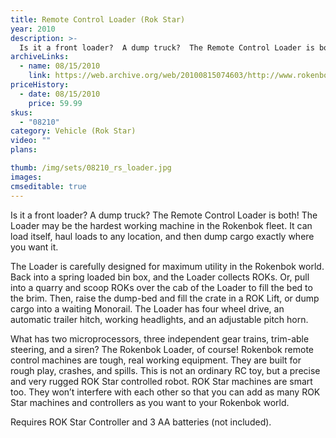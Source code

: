 ```yaml
---
title: Remote Control Loader (Rok Star)
year: 2010
description: >-
  Is it a front loader?  A dump truck?  The Remote Control Loader is both!  The Loader may be the hardest working machine in the Rokenbok fleet.  It can load itself, haul loads to any location, and then dump cargo exactly where you want it.
archiveLinks:
  - name: 08/15/2010
    link: https://web.archive.org/web/20100815074603/http://www.rokenbok.com/estore/machines/remote-control-loader
priceHistory:
  - date: 08/15/2010
    price: 59.99
skus:
  - "08210"
category: Vehicle (Rok Star)
video: ""
plans:

thumb: /img/sets/08210_rs_loader.jpg
images:
cmseditable: true
---
```

Is it a front loader?  A dump truck?  The Remote Control Loader is both!  The Loader may be the hardest working machine in the Rokenbok fleet.  It can load itself, haul loads to any location, and then dump cargo exactly where you want it.

The Loader is carefully designed for maximum utility in the Rokenbok world.  Back into a spring loaded bin box, and the Loader collects ROKs.  Or, pull into a quarry and scoop ROKs over the cab of the Loader to fill the bed to the brim.  Then, raise the dump-bed and fill the crate in a ROK Lift, or dump cargo into a waiting Monorail.  The Loader has four wheel drive, an automatic trailer hitch, working headlights, and an adjustable pitch horn.

What has two microprocessors, three independent gear trains, trim-able steering, and a siren?  The Rokenbok Loader, of course!  Rokenbok remote control machines are tough, real working equipment.  They are built for rough play, crashes, and spills. This is not an ordinary RC toy, but a precise and very rugged ROK Star controlled robot.  ROK Star machines are smart too. They won’t interfere with each other so that you can add as many ROK Star machines and controllers as you want to your Rokenbok world.

Requires ROK Star Controller and 3 AA batteries (not included).

